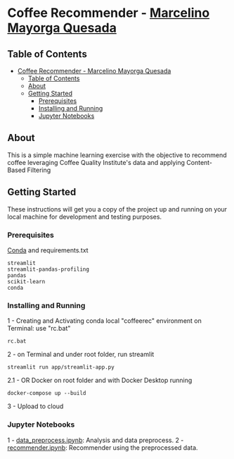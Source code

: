 # Coffee Recommender - [Marcelino Mayorga Quesada](https://marcelino.mayorga.com)

## Table of Contents

- [Coffee Recommender - Marcelino Mayorga Quesada](#coffee-recommender---marcelino-mayorga-quesada)
  - [Table of Contents](#table-of-contents)
  - [About ](#about-)
  - [Getting Started ](#getting-started-)
    - [Prerequisites](#prerequisites)
    - [Installing and Running](#installing-and-running)
    - [Jupyter Notebooks](#jupyter-notebooks)

## About <a name = "about"></a>

This is a simple machine learning exercise with the objective to recommend coffee leveraging Coffee Quality Institute's data and applying Content-Based Filtering

## Getting Started <a name = "getting_started"></a>

These instructions will get you a copy of the project up and running on your local machine for development and testing purposes.

### Prerequisites

[Conda](https://docs.conda.io/en/latest/) and requirements.txt

```
streamlit
streamlit-pandas-profiling
pandas
scikit-learn
conda
```

### Installing and Running<a name = "installing"></a>
1 - Creating and Activating conda local "coffeerec" environment on Terminal: use "rc.bat"
```
rc.bat
```

2 - on Terminal and under root folder, run streamlit
```
streamlit run app/streamlit-app.py
```

2.1 - OR Docker on root folder and with Docker Desktop running
```
docker-compose up --build
```

3 - Upload to cloud

### Jupyter Notebooks<a name = "notebooks"></a>
1 - [data_preprocess.ipynb](data_preprocess.ipynb): Analysis and data preprocess.
2 - [recommender.ipynb](recommender.ipynb): Recommender using the preprocessed data.
